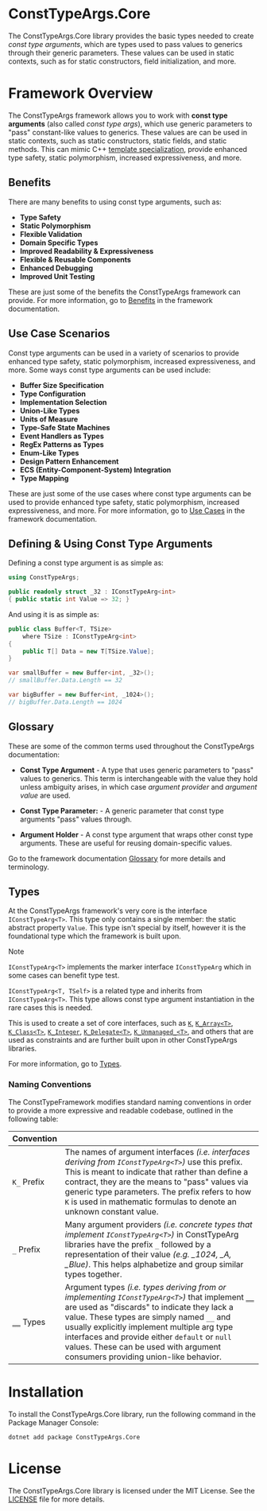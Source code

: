 ﻿# ConstTypeArgs.Core

The ConstTypeArgs.Core library provides the basic types needed to create *const type arguments*, which are types used to pass values to generics through their generic parameters. These values can be used in static contexts, such as for static constructors, field initialization, and more.

# Framework Overview

The ConstTypeArgs framework allows you to work with **const type arguments** (also called *const type args*), which use generic parameters to "pass" constant-like values to generics. These values are can be used in static contexts, such as static constructors, static fields, and static methods. This can mimic C++ [template specialization](https://en.cppreference.com/w/cpp/language/template_specialization), provide enhanced type safety, static polymorphism, increased expressiveness, and more.

## Benefits

There are many benefits to using const type arguments, such as:

* **Type Safety**
* **Static Polymorphism**
* **Flexible Validation**
* **Domain Specific Types**
* **Improved Readability & Expressiveness**
* **Flexible & Reusable Components**
* **Enhanced Debugging**
* **Improved Unit Testing**

These are just some of the benefits the ConstTypeArgs framework can provide. For more information, go to [Benefits](https://github.com/zacharylayne/ConstTypeArgs/blob/master/Documentation/Benefits.md) in the framework documentation.

## Use Case Scenarios

Const type arguments can be used in a variety of scenarios to provide enhanced type safety, static polymorphism, increased expressiveness, and more. Some ways const type arguments can be used include:

* **Buffer Size Specification**
* **Type Configuration** 
* **Implementation Selection**
* **Union-Like Types**
* **Units of Measure**
* **Type-Safe State Machines**
* **Event Handlers as Types**
* **RegEx Patterns as Types**
* **Enum-Like Types**
* **Design Pattern Enhancement**
* **ECS (Entity-Component-System) Integration**
* **Type Mapping**

These are just some of the use cases where const type arguments can be used to provide enhanced type safety, static polymorphism, increased expressiveness, and more. For more information, go to [Use Cases](https://github.com/zacharylayne/ConstTypeArgs/blob/master/Documentation/Use%20Cases.md) in the framework documentation.

## Defining & Using Const Type Arguments

Defining a const type argument is as simple as:

```csharp
using ConstTypeArgs;

public readonly struct _32 : IConstTypeArg<int>
{ public static int Value => 32; }
```

And using it is as simple as:

```csharp
public class Buffer<T, TSize>
    where TSize : IConstTypeArg<int>
{
    public T[] Data = new T[TSize.Value];
}

var smallBuffer = new Buffer<int, _32>();
// smallBuffer.Data.Length == 32

var bigBuffer = new Buffer<int, _1024>();
// bigBuffer.Data.Length == 1024
```

## Glossary

These are some of the common terms used throughout the ConstTypeArgs documentation:

* **Const Type Argument** - A type that uses generic parameters to "pass" values to generics.  This term is interchangeable with the value they hold unless ambiguity arises, in which case *argument provider* and *argument value* are used.

* **Const Type Parameter:** - A generic parameter that const type arguments "pass" values through.

* **Argument Holder** - A const type argument that wraps other const type arguments. These are useful for reusing domain-specific values.

Go to the framework documentation [Glossary](https://github.com/zacharylayne/ConstTypeArgs/blob/master/Documentation/Glossary.md) for more details and terminology.

## Types

At the ConstTypeArgs framework's very core is the interface `IConstTypeArg<T>`. This type only contains a single member: the static abstract property `Value`. This type isn't special by itself, however it is the foundational type which the framework is built upon.

> [!NOTE]
> `IConstTypeArg<T>` implements the marker interface `IConstTypeArg` which in some cases can benefit type test.
>
> `IConstTypeArg<T, TSelf>` is a related type and inherits from `IConstTypeArg<T>`. This type allows const type argument instantiation in the rare cases this is needed.

This is used to create a set of core interfaces, such as [`K`](https://github.com/zacharylayne/ConstTypeArgs/blob/master/Source/ConstTypeArgs.Core/K.cs), [`K_Array<T>`](https://github.com/zacharylayne/ConstTypeArgs/blob/master/Source/ConstTypeArgs.Core/Core/K_Array.cs), [`K_Class<T>`](https://github.com/zacharylayne/ConstTypeArgs/blob/master/Source/ConstTypeArgs.Core/Core/K_Class.cs), [`K_Integer`](https://github.com/zacharylayne/ConstTypeArgs/blob/master/Source/ConstTypeArgs.Core/Core/K_Integer.cs), [`K_Delegate<T>`](https://github.com/zacharylayne/ConstTypeArgs/blob/master/Source/ConstTypeArgs.Core/Core/K_Delegate.cs), [`K_Unmanaged_<T>`](https://github.com/zacharylayne/ConstTypeArgs/blob/master/Source/ConstTypeArgs.Core/Core/K_Unmanaged.cs), and others that are used as constraints and are further built upon in other ConstTypeArgs libraries.

For more information, go to [Types](https://github.com/zacharylayne/ConstTypeArgs/blob/master/Documentation/dev-guide/Types.md).

### Naming Conventions

The ConstTypeFramework modifies standard naming conventions in order to provide a more expressive and readable codebase, outlined in the following table:

| Convention | |
|:-------------------|-|
| `K_` Prefix | The names of argument interfaces *(i.e. interfaces deriving from `IConstTypeArg<T>`)* use this prefix. This is meant to indicate that rather than define a contract, they are the means to "pass" values via generic type parameters. The prefix refers to how `K` is used in mathematic formulas to denote an unknown constant value. |
| `_` Prefix | Many argument providers *(i.e. concrete types that implement `IConstTypeArg<T>`)* in ConstTypeArg libraries have the prefix `_` followed by a representation of their value *(e.g. _1024, _A, _Blue)*. This helps alphabetize and group similar types together. |
| [`__`](#__) Types | Argument types *(i.e. types deriving from or implementing `IConstTypeArg<T>`)* that implement [`__`](/Core/__.cs) are used as "discards" to indicate they lack a value. These types are simply named `__` and usually explicitly implement multiple arg type interfaces and provide either `default` or `null` values. These can be used with argument consumers providing union-like behavior. |

# Installation

To install the ConstTypeArgs.Core library, run the following command in the Package Manager Console:

```
dotnet add package ConstTypeArgs.Core
```

# License
The ConstTypeArgs.Core library is licensed under the MIT License. See the [LICENSE](LICENSE.txt) file for more details.
